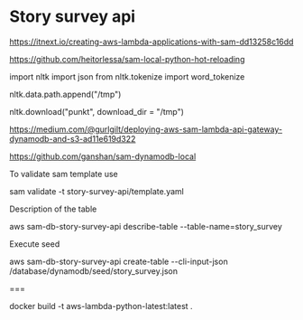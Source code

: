 # Story survey api

https://itnext.io/creating-aws-lambda-applications-with-sam-dd13258c16dd

https://github.com/heitorlessa/sam-local-python-hot-reloading

import nltk
import json
from nltk.tokenize import word_tokenize

nltk.data.path.append("/tmp")

nltk.download("punkt", download_dir = "/tmp")


https://medium.com/@gurlgilt/deploying-aws-sam-lambda-api-gateway-dynamodb-and-s3-ad11e619d322

https://github.com/ganshan/sam-dynamodb-local


To validate sam template use 

sam validate -t story-survey-api/template.yaml 


Description of the table

aws sam-db-story-survey-api describe-table --table-name=story_survey

Execute seed

aws sam-db-story-survey-api create-table --cli-input-json /database/dynamodb/seed/story_survey.json

===

docker build -t aws-lambda-python-latest:latest .